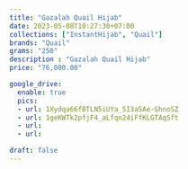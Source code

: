 ```yaml
---
title: "Gazalah Quail Hijab"
date: 2023-05-08T10:27:30+07:00
collections: ["InstantHijab", "Quail"]
brands: "Quail"
grams: "250"
description : "Gazalah Quail Hijab"
price: "76,000.00"

google_drive:
  enable: true
  pics:
  - url: 1Xydqa66fBTLN5iUYa_5I3a5Ae-GhnoSZ
  - url: 1geKWTk2pfjF4_aLfqn24iFfKLGTAqSft
  - url: 
  - url: 

draft: false
---
```


    
  
